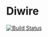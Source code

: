 # Diwire

[![Build Status](https://dev.azure.com/rehmann/Diwire/_apis/build/status/Diwire%20%5BMaster%5D?branchName=master)](https://dev.azure.com/rehmann/Diwire/_build/latest?definitionId=1&branchName=master)
